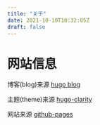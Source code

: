 ```yaml
---
title: "关于"
date: 2021-10-10T10:32:05Z
draft: false
---
```


# 网站信息

博客(blog)来源 [hugo blog](https://github.com/gohugoio/hugo)

主题(theme)来源 [hugo-clarity](https://github.com/chipzoller/hugo-clarity)

网站来源 [github-pages](https://gohugo.io/hosting-and-deployment/hosting-on-github/)

